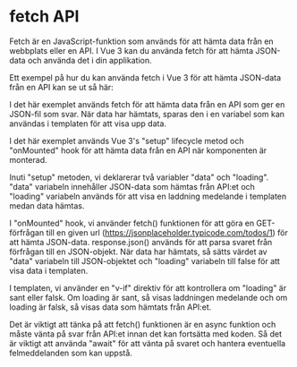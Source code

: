 # fetch API

Fetch är en JavaScript-funktion som används för att hämta data från en webbplats eller en API. I Vue 3 kan du använda fetch för att hämta JSON-data och använda det i din applikation.

Ett exempel på hur du kan använda fetch i Vue 3 för att hämta JSON-data från en API kan se ut så här:

<template>

  <div>
    <p v-if="loading">Laddar...</p>
    <p v-else>{{ data }}</p>
  </div>
</template>

<script>
import { onMounted } from 'vue'

export default {
  setup() {
    let data = null
    let loading = true

    onMounted(async () => {
      const response = await fetch('https://jsonplaceholder.typicode.com/todos/1')
      const json = await response.json()

      data = json
      loading = false
    })

    return { data, loading }
  }
}
</script>

I det här exemplet används fetch för att hämta data från en API som ger en JSON-fil som svar. När data har hämtats, sparas den i en variabel som kan användas i templaten för att visa upp data.

I det här exemplet används Vue 3's "setup" lifecycle metod och "onMounted" hook för att hämta data från en API när komponenten är monterad.

Inuti "setup" metoden, vi deklarerar två variabler "data" och "loading". "data" variabeln innehåller JSON-data som hämtas från API:et och "loading" variabeln används för att visa en laddning medelande i templaten medan data hämtas.

I "onMounted" hook, vi använder fetch() funktionen för att göra en GET-förfrågan till en given url (https://jsonplaceholder.typicode.com/todos/1) för att hämta JSON-data.
response.json() används för att parsa svaret från förfrågan till en JSON-objekt. När data har hämtats, så sätts värdet av "data" variabeln till JSON-objektet och "loading" variabeln till false för att visa data i templaten.

I templaten, vi använder en "v-if" direktiv för att kontrollera om "loading" är sant eller falsk. Om loading är sant, så visas laddningen medelande och om loading är falsk, så visas data som hämtats från API:et.

Det är viktigt att tänka på att fetch() funktionen är en async funktion och måste vänta på svar från API:et innan det kan fortsätta med koden. Så det är viktigt att använda "await" för att vänta på svaret och hantera eventuella felmeddelanden som kan uppstå.
